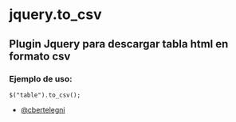 jquery.to_csv
=============

## Plugin Jquery para descargar tabla html en formato csv  

### Ejemplo de uso:

```
$("table").to_csv();

```

* [@cbertelegni](https://twitter.com/cbertelegni)
